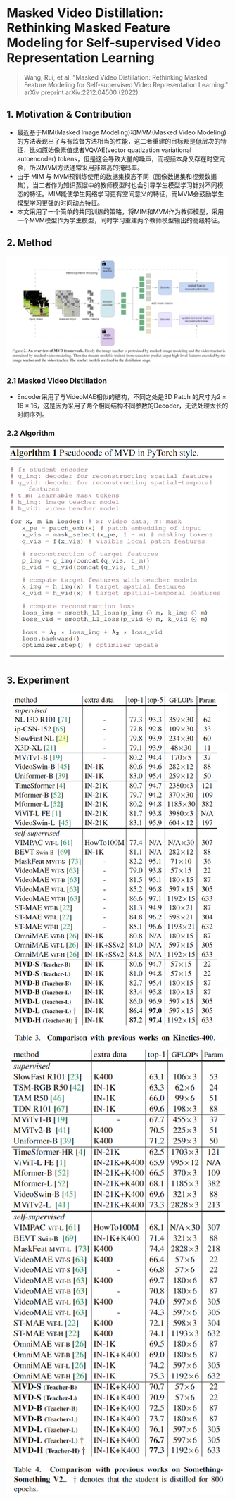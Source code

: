 # Masked Video Distillation: Rethinking Masked Feature Modeling for Self-supervised Video Representation Learning

> Wang, Rui, et al. "Masked Video Distillation: Rethinking Masked Feature Modeling for Self-supervised Video Representation Learning." arXiv preprint arXiv:2212.04500 (2022).

## 1. Motivation & Contribution

- 最近基于MIM(Masked Image Modeling)和MVM(Masked Video Modeling)的方法表现出了与有监督方法相当的性能，这二者重建的目标都是低层次的特征，比如原始像素值或者VQVAE(vector quatization variational autoencoder) tokens，但是这会导致大量的噪声，而视频本身又存在时空冗余，所以MVM方法通常采用非常高的掩码率。
- 由于 MIM 与 MVM预训练使用的数据集模态不同（图像数据集和视频数据集），当二者作为知识蒸馏中的教师模型时也会引导学生模型学习针对不同模态的特征。MIM能使学生网络学习更有空间意义的特征，而MVM会鼓励学生模型学习更强的时间动态特征。
- 本文采用了一个简单的共同训练的策略，将MIM和MVM作为教师模型，采用一个MVM模型作为学生模型，同时学习重建两个教师模型输出的高级特征。

## 2. Method

![1](images/MVD1.png)

### 2.1 Masked Video Distillation

- Encoder采用了与VideoMAE相似的结构，不同之处是3D Patch 的尺寸为$2\times16\times16$，这是因为采用了两个相同结构不同参数的Decoder，无法处理太长的时间序列。

### 2.2 Algorithm

![2](images/MVD2.png)

## 3. Experiment

![3](images/MVD3.png)

![4](images/MVD4.png)
